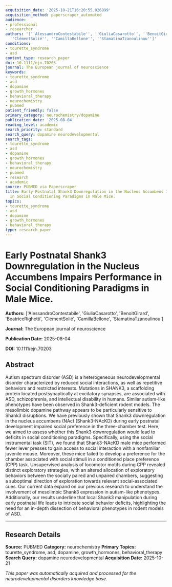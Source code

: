 ```yaml
---
acquisition_date: '2025-10-21T16:20:55.026899'
acquisition_method: paperscraper_automated
audience:
- professional
- researcher
authors: '[''AlessandroContestabile'', ''GiuliaCasarotto'', ''BenoitGirard'', ''BeatriceRighetti'',
  ''ClémentSolié'', ''CamillaBellone'', ''StamatinaTzanoulinou'']'
conditions:
- tourette_syndrome
- asd
content_type: research_paper
doi: 10.1111/ejn.70203
journal: The European journal of neuroscience
keywords:
- tourette_syndrome
- asd
- dopamine
- growth_hormones
- behavioral_therapy
- neurochemistry
- pubmed
patient_friendly: false
primary_category: neurochemistry/dopamine
publication_date: '2025-08-04'
reading_level: academic
search_priority: standard
search_query: dopamine neurodevelopmental
search_tags:
- tourette_syndrome
- asd
- dopamine
- growth_hormones
- behavioral_therapy
- neurochemistry
- pubmed
- research
- academic
source: PUBMED via Paperscraper
title: Early Postnatal Shank3 Downregulation in the Nucleus Accumbens Impairs Performance
  in Social Conditioning Paradigms in Male Mice.
topics:
- tourette_syndrome
- asd
- dopamine
- growth_hormones
- behavioral_therapy
type: research_paper
---
```


# Early Postnatal Shank3 Downregulation in the Nucleus Accumbens Impairs Performance in Social Conditioning Paradigms in Male Mice.

**Authors:** ['AlessandroContestabile', 'GiuliaCasarotto', 'BenoitGirard', 'BeatriceRighetti', 'ClémentSolié', 'CamillaBellone', 'StamatinaTzanoulinou']

**Journal:** The European journal of neuroscience

**Publication Date:** 2025-08-04

**DOI:** 10.1111/ejn.70203

## Abstract

Autism spectrum disorder (ASD) is a heterogeneous neurodevelopmental disorder characterized by reduced social interactions, as well as repetitive behaviors and restricted interests. Mutations in SHANK3, a scaffolding protein located postsynaptically at excitatory synapses, are associated with ASD, schizophrenia, and intellectual disability in humans. Similar autism-like phenotypes have been observed in Shank3-deficient rodent models. The mesolimbic dopamine pathway appears to be particularly sensitive to Shank3 disruptions. We have previously shown that Shank3 downregulation in the nucleus accumbens (NAc) (Shank3-NAcKD) during early postnatal development impaired social preference in the three-chamber test. Here, we aimed to assess whether this Shank3 downregulation would lead to deficits in social conditioning paradigms. Specifically, using the social instrumental task (SIT), we found that Shank3-NAcKD male mice performed fewer lever presses to gain access to social interaction with a nonfamiliar juvenile mouse. Moreover, these mice failed to develop a preference for the chamber associated with social stimuli in a conditioned place preference (CPP) task. Unsupervised analysis of locomotor motifs during CPP revealed distinct exploratory strategies, with an altered allocation of exploratory behaviors between the socially paired and unpaired chambers, suggesting a suboptimal direction of exploration towards relevant social-associated cues. Our current data expand on our previous research to understand the involvement of mesolimbic Shank3 expression in autism-like phenotypes. Additionally, our results underline that local Shank3 manipulation during early postnatal life leads to intricate social behavior deficits, highlighting the need for an in-depth dissection of behavioral phenotypes in rodent models of ASD.

---

## Research Details

**Source:** PUBMED
**Category:** neurochemistry
**Primary Topics:** tourette_syndrome, asd, dopamine, growth_hormones, behavioral_therapy
**Search Query:** dopamine neurodevelopmental
**Acquisition Date:** 2025-10-21

*This paper was automatically acquired and processed for the neurodevelopmental disorders knowledge base.*
